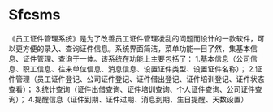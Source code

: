 # Sfcsms
 《员工证件管理系统》是为了改善员工证件管理凌乱的问题而设计的一款软件，可以更方便的录入、查询证件信息。系统界面简洁，菜单功能一目了然，集基本信息、证件管理、查询于一体。该系统在功能上主要包括了： 1.基本信息（公司信息、职工信息、往来单位信息、消息信息、设置证件类型、设置证件名称）；  2.证件管理（员工证件登记、公司证件登记、证件借出登记、证件培训登记、证件状态查看）；  3.统计查询（证件出借查询、证件培训查询、个人证件查询、公司证件查询）；  4.提醒信息（证件到期、证件过期、消息到期、生日提醒、天数设置）
